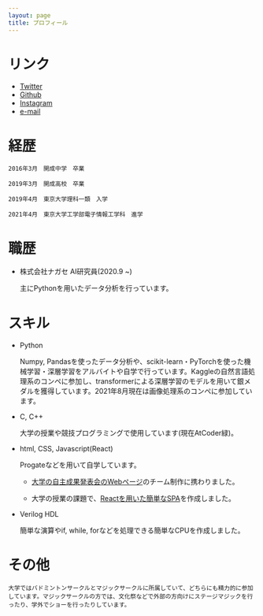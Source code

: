 ```yaml
---
layout: page
title: プロフィール
---
```


# リンク
- [Twitter](https://twitter.com/uts1nara)
- [Github](https://github.com/nara-ryoya)
- [Instagram](https://www.instagram.com/nara_ryoya/)
- [e-mail](mailto:nara_ryoya@icloud.com)

# 経歴

    2016年3月　開成中学　卒業

    2019年3月　開成高校　卒業

    2019年4月　東京大学理科一類　入学

    2021年4月　東京大学工学部電子情報工学科　進学

# 職歴

- 株式会社ナガセ AI研究員(2020.9 ~)

    主にPythonを用いたデータ分析を行っています。


# スキル

- Python

    Numpy, Pandasを使ったデータ分析や、scikit-learn・PyTorchを使った機械学習・深層学習をアルバイトや自学で行っています。Kaggleの自然言語処理系のコンペに参加し、transformerによる深層学習のモデルを用いて銀メダルを獲得しています。2021年8月現在は画像処理系のコンペに参加しています。

- C, C++

    大学の授業や競技プログラミングで使用しています(現在AtCoder緑)。

- html, CSS, Javascript(React)

    Progateなどを用いて自学しています。

    - [大学の自主成果発表会のWebページ](https://2021.eeic.jp/)のチーム制作に携わりました。

    - 大学の授業の課題で、[Reactを用いた簡単なSPA](https://nara-ryoya.github.io/coding-test/)を作成しました。

- Verilog HDL
    
    簡単な演算やif, while, forなどを処理できる簡単なCPUを作成しました。

# その他

    大学ではバドミントンサークルとマジックサークルに所属していて、どちらにも精力的に参加しています。マジックサークルの方では、文化祭などで外部の方向けにステージマジックを行ったり、学外でショーを行ったりしています。

